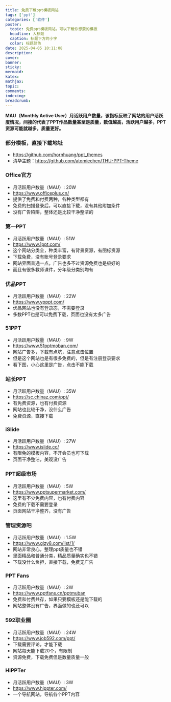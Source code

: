 ```yaml
---
title: 免费下载ppt模板网站
tags: ['ppt']
categories: ['软件']
poster:
  topic: 免费ppt模板网站，可以下载你想要的模板
  headline: 大标题
  caption: 标题下方的小字
  color: 标题颜色
date: 2025-04-05 10:11:08
description:
cover:
banner:
sticky:
mermaid:
katex:
mathjax:
topic:
comments:
indexing:
breadcrumb:
---
```


**MAU（Monthly Active User）月活跃用户数量，该指标反映了网站的用户活跃度情况，间接的代表了PPT作品数量甚至是质量，数值越高，活跃用户越多，PPT资源可能就越多，质量更好。**


### 部分模板，直接下载地址

- https://github.com/hornhuang/ppt_themes
- 清华主题：https://github.com/atomiechen/THU-PPT-Theme


### Office官方

- 月活跃用户数量（MAU）: 20W
- https://www.officeplus.cn/
- 提供了免费和付费两种，各种类型都有
- 免费的扫描登录后，可以直接下载，没有其他附加条件
- 没有广告陷阱，整体还是比较干净整洁的


### 第一PPT

- 月活跃用户数量（MAU）: 51W
- https://www.1ppt.com/
- 这个网站分类全，种类丰富，有背景资源，有图标资源
- 下载免费，没有账号登录要求
- 网站界面普通一点，广告也多不过资源免费也是极好的
- 而且有很多教师课件，分年级分类别均有


### 优品PPT

- 月活跃用户数量（MAU）: 22W
- https://www.ypppt.com/
- 优品网站也没有登录态，不需要登录
- 多数PPT也是可以免费下载，页面也没有太多广告


### 51PPT

- 月活跃用户数量（MAU）: 9W
- https://www.51pptmoban.com/
- 网站广告多，下载有点坑，注意点击位置
- 但是这个网站也是有很多免费的，但是有注册登录要求
- 看下图，小心这里是广告，点击不能下载


### 站长PPT

- 月活跃用户数量（MAU）: 35W
- https://sc.chinaz.com/ppt/
- 有免费资源，也有付费资源
- 网站也比较干净，没什么广告
- 免费资源，直接下载


### iSlide

- 月活跃用户数量（MAU）: 27W
- https://www.islide.cc/
- 有限免的模板内容，不开会员也可下载
- 页面干净整洁，美观没广告


### PPT超级市场

- 月活跃用户数量（MAU）: 5W
- https://www.pptsupermarket.com/
- 这里有不少免费内容，也有付费内容
- 免费的下载不需要登录
- 页面网站干净整齐，没有广告


### 管理资源吧

- 月活跃用户数量（MAU）: 1.5W
- https://www.glzy8.com/list/1/
- 网站非常良心，整理ppt质量也不错
- 里面精品和普通分类，精品质量确实也不错
- 下载没什么负担，直接下载，免费无广告


### PPT Fans

- 月活跃用户数量（MAU）: 2W
- https://www.pptfans.cn/pptmuban
- 免费和付费共存，如果只要模板还是能下载的
- 网站整体没有广告，界面做的也还可以


### 592职业圈

- 月活跃用户数量（MAU）: 24W
- https://www.job592.com/ppt/
- 下载需要评论，才能下载
- 网站每天能下载20个，有限制
- 资源免费，下载免费但是数量质量一般


### HiPPTer

- 月活跃用户数量（MAU）: 3W
- https://www.hippter.com/
- 一个导航网站，导航各个PPT内容
